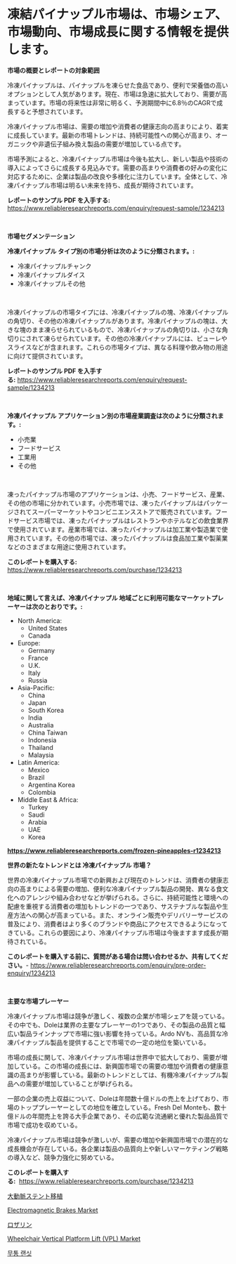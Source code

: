 <p><h1>凍結パイナップル市場は、市場シェア、市場動向、市場成長に関する情報を提供します。</h1></p><p><strong>市場の概要とレポートの対象範囲</strong></p>
<p><p>冷凍パイナップルは、パイナップルを凍らせた食品であり、便利で栄養価の高いオプションとして人気があります。現在、市場は急速に拡大しており、需要が高まっています。市場の将来性は非常に明るく、予測期間中に6.8％のCAGRで成長すると予想されています。</p><p>冷凍パイナップル市場は、需要の増加や消費者の健康志向の高まりにより、着実に成長しています。最新の市場トレンドは、持続可能性への関心が高まり、オーガニックや非遺伝子組み換え製品の需要が増加している点です。</p><p>市場予測によると、冷凍パイナップル市場は今後も拡大し、新しい製品や技術の導入によってさらに成長する見込みです。需要の高まりや消費者の好みの変化に対応するために、企業は製品の改良や多様化に注力しています。全体として、冷凍パイナップル市場は明るい未来を持ち、成長が期待されています。</p></p>
<p><strong>レポートのサンプル PDF を入手する:</strong> <a href="https://www.reliableresearchreports.com/enquiry/request-sample/1234213">https://www.reliableresearchreports.com/enquiry/request-sample/1234213</a></p>
<p>&nbsp;</p>
<p><strong>市場セグメンテーション</strong></p>
<p><strong>冷凍パイナップル タイプ別の市場分析は次のように分類されます。:</strong></p>
<p><ul><li>冷凍パイナップルチャンク</li><li>冷凍パイナップルダイス</li><li>冷凍パイナップルその他</li></ul></p>
<p>&nbsp;</p>
<p><p>冷凍パイナップルの市場タイプには、冷凍パイナップルの塊、冷凍パイナップルの角切り、その他の冷凍パイナップルがあります。冷凍パイナップルの塊は、大きな塊のまま凍らせられているもので、冷凍パイナップルの角切りは、小さな角切りにされて凍らせられています。その他の冷凍パイナップルには、ピューレやスライスなどが含まれます。これらの市場タイプは、異なる料理や飲み物の用途に向けて提供されています。</p></p>
<p><strong>レポートのサンプル PDF を入手する:</strong>&nbsp;<a href="https://www.reliableresearchreports.com/enquiry/request-sample/1234213">https://www.reliableresearchreports.com/enquiry/request-sample/1234213</a></p>
<p>&nbsp;</p>
<p><strong> 冷凍パイナップル アプリケーション別の市場産業調査は次のように分類されます。:</strong></p>
<p><ul><li>小売業</li><li>フードサービス</li><li>工業用</li><li>その他</li></ul></p>
<p>&nbsp;</p>
<p><p>凍ったパイナップル市場のアプリケーションは、小売、フードサービス、産業、その他の市場に分かれています。小売市場では、凍ったパイナップルはパッケージされてスーパーマーケットやコンビニエンスストアで販売されています。フードサービス市場では、凍ったパイナップルはレストランやホテルなどの飲食業界で使用されています。産業市場では、凍ったパイナップルは加工業や製造業で使用されています。その他の市場では、凍ったパイナップルは食品加工業や製薬業などのさまざまな用途に使用されています。</p></p>
<p><strong>このレポートを購入する:</strong>&nbsp; <a href="https://www.reliableresearchreports.com/purchase/1234213">https://www.reliableresearchreports.com/purchase/1234213</a></p>
<p>&nbsp;</p>
<p><strong>地域に関して言えば、冷凍パイナップル 地域ごとに利用可能なマーケットプレーヤーは次のとおりです。:</strong></p>
<p><ul>
    <li>
        North America:
        <ul>
            <li>United States</li>
            <li>Canada</li>
        </ul>
    </li>
    <li>
        Europe:
        <ul>
            <li>Germany</li>
            <li>France</li>
            <li>U.K.</li>
            <li>Italy</li>
            <li>Russia</li>
        </ul>
    </li>
    <li>
        Asia-Pacific:
        <ul>
            <li>China</li>
            <li>Japan</li>
            <li>South Korea</li>
            <li>India</li>
            <li>Australia</li>
            <li>China Taiwan</li>
            <li>Indonesia</li>
            <li>Thailand</li>
            <li>Malaysia</li>
        </ul>
    </li>
    <li>
        Latin America:
        <ul>
            <li>Mexico</li>
            <li>Brazil</li>
            <li>Argentina Korea</li>
            <li>Colombia</li>
        </ul>
    </li>
    <li>
        Middle East & Africa:
        <ul>
            <li>Turkey</li>
            <li>Saudi</li>
            <li>Arabia</li>
            <li>UAE</li>
            <li>Korea</li>
        </ul>
    </li>
    </ul></p>
<p><strong><a href="https://www.reliableresearchreports.com/frozen-pineapples-r1234213">https://www.reliableresearchreports.com/frozen-pineapples-r1234213</a></strong>&nbsp;</p>
<p><strong>世界の新たなトレンドとは 冷凍パイナップル 市場？</strong></p>
<p><p>世界の冷凍パイナップル市場での新興および現在のトレンドは、消費者の健康志向の高まりによる需要の増加、便利な冷凍パイナップル製品の開発、異なる食文化へのアレンジや組み合わせなどが挙げられる。さらに、持続可能性と環境への配慮を重視する消費者の増加もトレンドの一つであり、サステナブルな製品や生産方法への関心が高まっている。また、オンライン販売やデリバリーサービスの普及により、消費者はより多くのブランドや商品にアクセスできるようになってきている。これらの要因により、冷凍パイナップル市場は今後ますます成長が期待されている。</p></p>
<p><strong>このレポートを購入する前に、質問がある場合は問い合わせるか、共有してください。</strong>- <a href="https://www.reliableresearchreports.com/enquiry/pre-order-enquiry/1234213">https://www.reliableresearchreports.com/enquiry/pre-order-enquiry/1234213</a></p>
<p>&nbsp;</p>
<p><strong>主要な市場プレーヤー</strong></p>
<p><p>冷凍パイナップル市場は競争が激しく、複数の企業が市場シェアを競っている。その中でも、Doleは業界の主要なプレーヤーの1つであり、その製品の品質と幅広い製品ラインナップで市場に強い影響を持っている。Ardo NVも、高品質な冷凍パイナップル製品を提供することで市場での一定の地位を築いている。</p><p>市場の成長に関して、冷凍パイナップル市場は世界中で拡大しており、需要が増加している。この市場の成長には、新興国市場での需要の増加や消費者の健康意識の高まりが影響している。最新のトレンドとしては、有機冷凍パイナップル製品への需要が増加していることが挙げられる。</p><p>一部の企業の売上収益について、Doleは年間数十億ドルの売上を上げており、市場のトッププレーヤーとしての地位を確立している。Fresh Del Monteも、数十億ドルの年間売上を誇る大手企業であり、その広範な流通網と優れた製品品質で市場で成功を収めている。</p><p>冷凍パイナップル市場は競争が激しいが、需要の増加や新興国市場での潜在的な成長機会が存在している。各企業は製品の品質向上や新しいマーケティング戦略の導入など、競争力強化に努めている。</p></p>
<p><strong>このレポートを購入する:</strong>&nbsp;&nbsp;<a href="https://www.reliableresearchreports.com/purchase/1234213">https://www.reliableresearchreports.com/purchase/1234213</a></p>
<p><p><a href="https://medium.com/@reyeshowell66/%E5%A4%A7%E5%8B%95%E8%84%88%E3%82%B9%E3%83%86%E3%83%B3%E3%83%88%E3%82%B0%E3%83%A9%E3%83%95%E3%83%88%E5%B8%82%E5%A0%B4%E3%83%AC%E3%83%9D%E3%83%BC%E3%83%88%E3%81%AF-%E3%81%93%E3%81%AE%E5%B8%82%E5%A0%B4%E3%81%AE%E6%9C%80%E6%96%B0%E3%81%AE%E3%83%88%E3%83%AC%E3%83%B3%E3%83%89%E3%81%A8%E6%88%90%E9%95%B7%E6%A9%9F%E4%BC%9A%E3%82%92%E6%98%8E%E3%82%89%E3%81%8B%E3%81%AB%E3%81%97%E3%81%A6%E3%81%84%E3%81%BE%E3%81%99-f35fb684587e">大動脈ステント移植</a></p><p><a href="https://github.com/beatblasta/Market-Research-Report-List-2/blob/main/electromagnetic-brakes-market.md">Electromagnetic Brakes Market</a></p><p><a href="https://medium.com/@s.guest01/%E3%83%AD%E3%82%B5%E3%83%AA%E3%83%B3%E5%B8%82%E5%A0%B4%E3%82%B7%E3%82%A7%E3%82%A2%E3%81%AE%E9%80%B2%E5%8C%96%E3%81%A8%E5%B8%82%E5%A0%B4%E6%88%90%E9%95%B7%E3%81%AE%E3%83%88%E3%83%AC%E3%83%B3%E3%83%892024%E5%B9%B4%E3%81%8B%E3%82%892031%E5%B9%B4%E3%81%BE%E3%81%A7-e3f2bff55bd2">ロザリン</a></p><p><a href="https://www.linkedin.com/pulse/wheelchair-vertical-platform-lift-vpl-market-goal-estimating-hgw3c?trackingId=jnj5V88tOOGMhjtMFmpG9w%3D%3D">Wheelchair Vertical Platform Lift (VPL) Market</a></p><p><a href="https://github.com/Penelolack456456/Market-Research-Report-List-1/blob/main/446205424384.md">무통 랜싯</a></p></p>